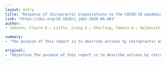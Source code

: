 ```yaml
---
layout: entry
title: "Response of chiropractic organizations to the COVID-19 pandemic: A descriptive report"
link: "https://doi.org/10.1016/j.jmpt.2020.04.001"
author:
- Johnson, Claire D.; Little, Craig S.; Sterling, Tamara A.; Gojkovich, Scott; Boghosian, Karlos; Ciolfi, Michael A.

summary:
- "The purpose of this report is to describe actions by chiropractic entities during the early stages of the coronavirus disease-2019 (COVID-19) pandemic. Results Five entities agreed to participate in the report. The findings are encouraging as the chiropractic profession looks to the future as it navigates changes in education and the healthcare environment in the months and years ahead."

original:
- "Objective The purpose of this report is to describe actions by chiropractic entities during the early stages of the coronavirus disease-2019 (COVID-19) pandemic. Methods Large entities that support chiropractic education or practice were invited to participate in this report. Leaders of various entities were emailed an invitation. A designee who was assigned by the leader provided a brief synopsis of actions the entity had taken in response to the COVID-19 pandemic. Only entities that responded are included in this report. Results Five entities agreed to participate: The Council on Chiropractic Education, Association of Chiropractic Colleges, Federation of Chiropractic Licensing Boards, National Board of Chiropractic Examiners, and the NCMIC. Common themes included (1) recognizing the crisis and taking action; (2) establishing a safe working environment for staff so that services could continue; (3) delivering communications to stakeholders (chiropractic students, practitioners, licensing boards, and others) to guide decisions and direct actions; and (4) continuing to monitor the situation and respond as new information becomes available. Conclusion These entities serve a large portion of the chiropractic profession. They have been quick to respond in a responsible, compassionate, and supportive manner to assist chiropractic licensing boards, practitioners, and students during the COVID-19 pandemic. These findings are encouraging as the chiropractic profession looks to the future as it navigates changes in education and the healthcare environment in the months and years ahead."
---
```


